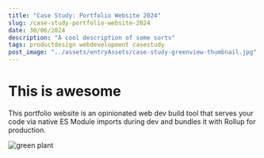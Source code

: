 ```yaml
---
title: "Case Study: Portfolio Website 2024"
slug: /case-study-portfolio-website-2024
date: 30/06/2024
description: "A cool description of some sorts"
tags: productdesign webdevelopment casestudy
post_image: "../assets/entryAssets/case-study-greenview-thumbnail.jpg"
---
```


# This is awesome

This portfolio website is an opinionated web dev build tool that serves your code via native ES Module imports during dev and bundles it with Rollup for production.

![green plant](../assets/entryAssets/case-study-greenview-thumbnail.jpg)
